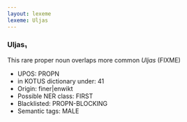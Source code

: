 ```yaml
---
layout: lexeme
lexeme: Uljas
---
```


###  Uljas₁

This rare proper noun overlaps more common *Uljas* (FIXME)
* UPOS:  PROPN
* in KOTUS dictionary under:  41
* Origin:  finer|enwikt
* Possible NER class:  FIRST
* Blacklisted:  PROPN-BLOCKING
* Semantic tags:  MALE

